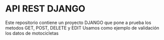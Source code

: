 # API REST DJANGO 

Este repositorio contiene un proyecto DJANGO que pone a prueba los metodos GET, POST, DELETE y EDIT
Usamos como ejemplo de validación los datos de motocicletas
